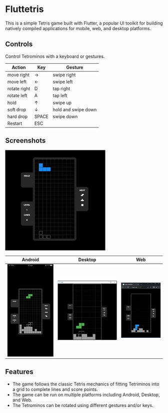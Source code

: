 
# Fluttetris

This is a simple Tetris game built with Flutter, a popular UI toolkit for building natively compiled applications for mobile, web, and desktop platforms.

## Controls

Control Tetrominos with a keyboard or gestures.

| Action                  | Key   | Gesture                 |
|-------------------------|-------|-------------------------|
| move right              |   →   | swipe right             |
| move left               |   ←   | swipe left              |
| rotate right            |   D   | tap right               |
| rotate left             |   A   | tap left                |
| hold                    |   ↑   | swipe up                |
| soft drop               |   ↓   | hold and swipe down     |
| hard drop               | SPACE | swipe down              |
| Restart                 |  ESC  |                         |

## Screenshots

![](assets/tetris.gif)

| Android | Desktop | Web |
|---------|---------|-----|
| ![Android](assets/android.png) | ![Desktop](assets/desktop.png) | ![Web](assets/web.png) |

## Features

- The game follows the classic Tetris mechanics of fitting Tetriminos into a grid to complete lines and score points.
- The game can be run on multiple platforms including Android, Desktop, and Web.
- The Tetrominos can be rotated using different gestures and/or keys.
